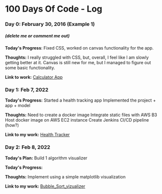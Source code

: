 # 100 Days Of Code - Log

### Day 0: February 30, 2016 (Example 1)
##### (delete me or comment me out)

**Today's Progress**: Fixed CSS, worked on canvas functionality for the app.

**Thoughts:** I really struggled with CSS, but, overall, I feel like I am slowly getting better at it. Canvas is still new for me, but I managed to figure out some basic functionality.

**Link to work:** [Calculator App](http://www.example.com)



### Day 1: Feb 7, 2022
**Today's Progress:**
	Started a health tracking app
	Implemented the project + app + model

**Thoughts:**
	Need to create a docker image
	Integrate static files with AWS B3
	Host docker image on AWS EC2 instance
	Create Jenkins CI/CD pipeline (how?)

**Link to my work:** [Health Tracker](https://github.com/AQuaintExpression/health_tracker)


### Day 2: Feb 8, 2022
**Today's Plan:**
	Build 1 algorithm visualizer

**Today's Progress:**

**Thoughts:**
	Implement using a simple matplotlib visualization

**Link to my work:** [Bubble_Sort_vizualizer](https://github.com/AQuaintExpression/python_alghoritm_vizualizers)
